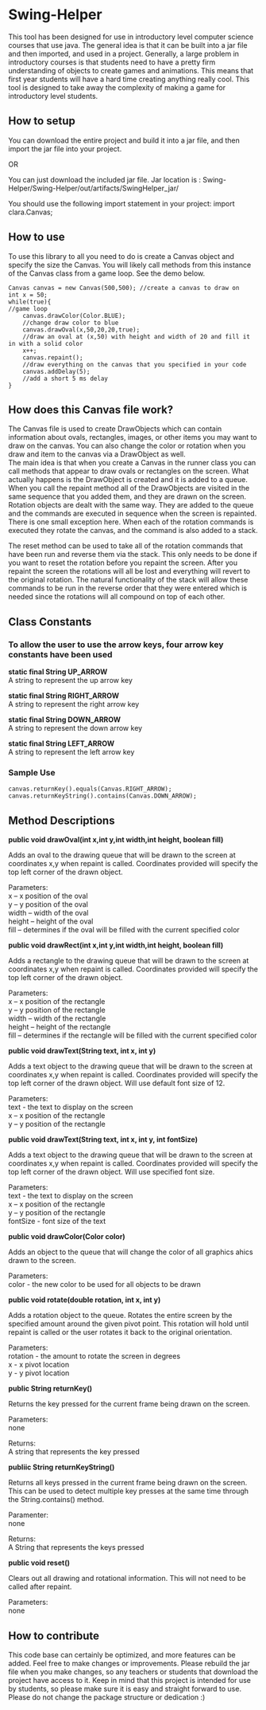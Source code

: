 # Swing-Helper
This tool has been designed for use in introductory level computer science courses that use java.  The general idea is that it can be built into a jar file and then imported, and used in a project.  Generally, a large problem in introductory courses is that students need to have a pretty firm understanding of objects to create games and animations.  This means that first year students will have a hard time creating anything really cool.  This tool is designed to take away the complexity of making a game for introductory level students.

## **How to setup**
You can download the entire project and build it into a jar file, and then import the jar file into your project.

OR

You can just download the included jar file.
Jar location is : Swing-Helper/Swing-Helper/out/artifacts/SwingHelper_jar/

You should use the following import statement in your project: import clara.Canvas;

## **How to use**
To use this library to all you need to do is create a Canvas object and specify the size the Canvas.  You will likely call methods from this instance of the Canvas class from a game loop.  See the demo below.
```
Canvas canvas = new Canvas(500,500); //create a canvas to draw on
int x = 50;
while(true){ 
//game loop
    canvas.drawColor(Color.BLUE); 
    //change draw color to blue
    canvas.drawOval(x,50,20,20,true); 
    //draw an oval at (x,50) with height and width of 20 and fill it in with a solid color
    x++;
    canvas.repaint(); 
    //draw everything on the canvas that you specified in your code
    canvas.addDelay(5);
    //add a short 5 ms delay
}
```
## **How does this Canvas file work?**

The Canvas file is used to create DrawObjects which can contain information about ovals, rectangles, images, or other items you may want to draw on the canvas.  You can also change the color or rotation when you draw and item to the canvas via a DrawObject as well.  
The main idea is that when you create a Canvas in the runner class you can call methods that appear to draw ovals or rectangles on the screen.  What actually happens is the DrawObject is created and it is added to a queue.  When you call the repaint method all of the DrawObjects are visited in the same sequence that you added them, and they are drawn on the screen. Rotation objects are dealt with the same way.  They are added to the queue and the commands are executed in sequence when the screen is repainted.  There is one small exception here.  When each of the rotation commands is executed they rotate the canvas, and the command is also added to a stack.

The reset method can be used to take all of the rotation commands that have been run and reverse them via the stack.  This only needs to be done if you want to reset the rotation before you repaint the screen.  After you repaint the screen the rotations will all be lost and everything will revert to the original rotation.  The natural functionality of the stack will allow these commands to be run in the reverse order that they were entered which is needed since the rotations will all compound on top of each other. 

## **Class Constants**
### **To allow the user to use the arrow keys, four arrow key constants have been used**

**static final String UP_ARROW**<br />
A string to represent the up arrow key

**static final String RIGHT_ARROW**<br />
A string to represent the right arrow key

**static final String DOWN_ARROW**<br />
A string to represent the down arrow key

**static final String LEFT_ARROW**<br />
A string to represent the left arrow key

### **Sample Use**
```
canvas.returnKey().equals(Canvas.RIGHT_ARROW);
canvas.returnKeyString().contains(Canvas.DOWN_ARROW);
```

## **Method Descriptions**


**public void drawOval(int x,int y,int width,int height, boolean fill)**

Adds an oval to the drawing queue that will be drawn to the screen at coordinates x,y when repaint is called.  Coordinates provided will specify the top left corner of the drawn object.

Parameters:<br />
x – x position of the oval<br />
y – y position of the oval<br />
width – width of the oval<br />
height – height of the oval<br />
fill – determines if the oval will be filled with the current specified color<br />


**public void drawRect(int x,int y,int width,int height, boolean fill)**

Adds a rectangle to the drawing queue that will be drawn to the screen at coordinates x,y when repaint is called.  Coordinates provided will specify the top left corner of the drawn object.

Parameters:<br />
x – x position of the rectangle<br />
y – y position of the rectangle<br />
width – width of the rectangle<br />
height – height of the rectangle<br />
fill – determines if the rectangle will be filled with the current specified color<br />


**public void drawText(String text, int x, int y)**

Adds a text object to the drawing queue that will be drawn to the screen at coordinates x,y when repaint is called.  Coordinates provided will specify the top left corner of the drawn object. Will use default font size of 12. 

Parameters:<br />
text - the text to display on the screen<br />
x – x position of the rectangle<br />
y – y position of the rectangle<br />


**public void drawText(String text, int x, int y, int fontSize)**

Adds a text object to the drawing queue that will be drawn to the screen at coordinates x,y when repaint is called.  Coordinates provided will specify the top left corner of the drawn object. Will use specified font size.

Parameters:<br />
text - the text to display on the screen<br />
x – x position of the rectangle<br />
y – y position of the rectangle<br />
fontSize - font size of the text


**public void drawColor(Color color)**

Adds an object to the queue that will change the color of all graphics  ahics drawn to the screen.

Parameters:<br />
color - the new color to be used for all objects to be drawn<br />



**public void rotate(double rotation, int x, int y)**

Adds a rotation object to the queue. Rotates the entire screen by the specified amount around the given pivot point.  This rotation will hold until repaint is called or the user rotates it back to the original orientation.  

Parameters:<br />
rotation - the amount to rotate the screen in degrees<br />
x - x pivot location<br />
y - y pivot location<br />



**public String returnKey()**

Returns the key pressed for the current frame being drawn on the screen.

Parameters:<br />
none

Returns:<br />
A string that represents the key pressed


**publiic String returnKeyString()**

Returns all keys pressed in the current frame being drawn on the screen. This can be used to detect multiple key presses at the same time through the String.contains() method.

Paramenter:<br />
none

Returns:<br />
A String that represents the keys pressed


**public void reset()**

Clears out all drawing and rotational information.  This will not need to be called after repaint.

Parameters:<br />
none



## **How to contribute**
This code base can certainly be optimized, and more features can be added.  Feel free to make changes or improvements.  Please rebuild the jar file when you make changes, so any teachers or students that download the project have access to it.  Keep in mind that this project is intended for use by students, so please make sure it is easy and straight forward to use.  Please do not change the package structure or dedication :)